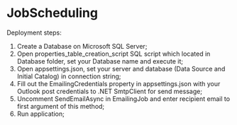 # JobScheduling
Deployment steps:
1) Create a Database on Microsoft SQL Server;
2) Open properties_table_creation_script SQL script which located in Database folder, set your Database name and execute it;
3) Open appsettings.json, set your server and database (Data Source and Initial Catalog) in connection string;
4) Fill out the EmailingCredentials property in appsettings.json with your Outlook post credentials to .NET SmtpClient for send message;
5) Uncomment SendEmailAsync in EmailingJob and enter recipient email to first argument of this method;
6) Run application;
